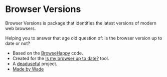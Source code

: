 Browser Versions
================

Browser Versions is package that identifies the latest versions of modern web browsers.

Helping you to answer that age old question of: Is the browser version up to date or not?

- Based on the [BrowseHappy](https://github.com/WordPress/browsehappy/blob/master/functions.php) code. 
- Created for the [Is my browser up to date?](https://deaduseful.com/browsercheck/) tool.
- A [deaduseful](https://deaduseful.com/) project.
- [Made by Wade](https://wade.be/)